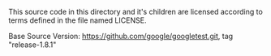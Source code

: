 This source code in this directory and it's children are licensed according to terms defined in the file named LICENSE.

Base Source Version: https://github.com/google/googletest.git, tag "release-1.8.1"

